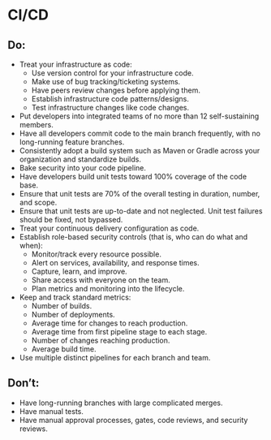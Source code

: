 # CI/CD

## Do:

- Treat your infrastructure as code:
  - Use version control for your infrastructure code.
  - Make use of bug tracking/ticketing systems.
  - Have peers review changes before applying them.
  - Establish infrastructure code patterns/designs.
  - Test infrastructure changes like code changes.
- Put developers into integrated teams of no more than 12 self-sustaining members.
- Have all developers commit code to the main branch frequently, with no long-running feature branches.
- Consistently adopt a build system such as Maven or Gradle across your organization and standardize builds.
- Bake security into your code pipeline.
- Have developers build unit tests toward 100% coverage of the code base.
- Ensure that unit tests are 70% of the overall testing in duration, number, and scope.
- Ensure that unit tests are up-to-date and not neglected. Unit test failures should be fixed, not bypassed.
- Treat your continuous delivery configuration as code.
- Establish role-based security controls (that is, who can do what and when):
  - Monitor/track every resource possible.
  - Alert on services, availability, and response times.
  - Capture, learn, and improve.
  - Share access with everyone on the team.
  - Plan metrics and monitoring into the lifecycle.
- Keep and track standard metrics:
  - Number of builds.
  - Number of deployments.
  - Average time for changes to reach production.
  - Average time from first pipeline stage to each stage.
  - Number of changes reaching production.
  - Average build time.
- Use multiple distinct pipelines for each branch and team.

## Don’t:

- Have long-running branches with large complicated merges.
- Have manual tests.
- Have manual approval processes, gates, code reviews, and security reviews.
